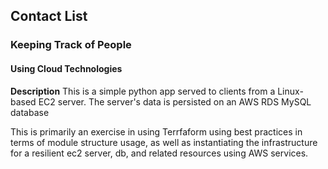 ## Contact List
### Keeping Track of People
#### Using Cloud Technologies

**Description**
This is a simple python app served to clients from a Linux-based EC2 server.
The server's data is persisted on an AWS RDS MySQL database

This is primarily an exercise in using Terrfaform using best practices in terms of module structure usage, as well as instantiating the infrastructure  for a resilient ec2 server, db, and related resources using AWS services.
